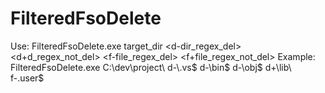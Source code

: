 # FilteredFsoDelete

Use: FilteredFsoDelete.exe target_dir <d-dir_regex_del> <d+d_regex_not_del> <f-file_regex_del> <f+file_regex_not_del>
Example: FilteredFsoDelete.exe C:\dev\project\ d-\\\.vs$ d-\\bin$ d-\\obj$ d+\\lib\\ f-\.user$

